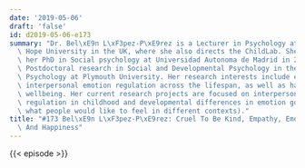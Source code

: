 ```yaml
---
date: '2019-05-06'
draft: 'false'
id: d2019-05-06-e173
summary: "Dr. Bel\xE9n L\xF3pez-P\xE9rez is a Lecturer in Psychology at Liverpool\
  \ Hope University in the UK, where she also directs the ChildLab. She concluded\
  \ her PhD in Social psychology at Universidad Autonoma de Madrid in 2012, and her\
  \ Postdoctoral research in Social and Developmental Psychology in the School of\
  \ Psychology at Plymouth University. Her research interests include empathy and\
  \ interpersonal emotion regulation across the lifespan, as well as happiness and\
  \ wellbeing. Her current research projects are focused on interpersonal emotion\
  \ regulation in childhood and developmental differences in emotion goals (i.e.,\
  \ what people would like to feel in different contexts)."
title: "#173 Bel\xE9n L\xF3pez-P\xE9rez: Cruel To Be Kind, Empathy, Emotion Regulation\
  \ And Happiness"
---
```

{{< episode >}}
